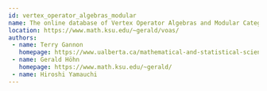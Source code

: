 ```yaml
---
id: vertex_operator_algebras_modular
name: The online database of Vertex Operator Algebras and Modular Categories
location: https://www.math.ksu.edu/~gerald/voas/
authors:
 - name: Terry Gannon
   homepage: https://www.ualberta.ca/mathematical-and-statistical-sciences/people/academic-staff.html
 - name: Gerald Höhn
   homepage: https://www.math.ksu.edu/~gerald/
 - name: Hiroshi Yamauchi
---
```


